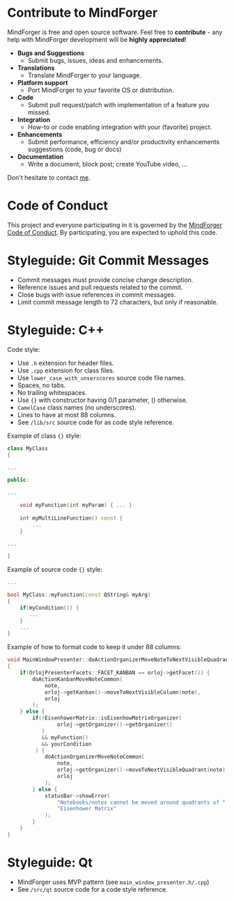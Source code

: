 # Contribute to MindForger

MindForger is free and open source software. Feel free to **contribute** - any help 
with MindForger development will be **highly appreciated**!

* **Bugs and Suggestions**
    * Submit bugs, issues, ideas and enhancements.
* **Translations**
    * Translate MindForger to your language.
* **Platform support**
    * Port MindForger to your favorite OS or distribution.
* **Code**
    * Submit pull request/patch with implementation of a feature you missed.
* **Integration**
    * How-to or code enabling integration with your (favorite) project.
* **Enhancements** 
    * Submit performance, efficiency and/or productivity enhancements suggestions (code, bug or docs)
* **Documentation** 
    * Write a document, block post; create YouTube video, ...

Don't hesitate to contact [me](mailto:martin.dvorak@mindforger.com).
# Code of Conduct
This project and everyone participating in it is governed by the 
[MindForger Code of Conduct](./CODE_OF_CONDUCT.md). By participating, you are expected to uphold this
code.
# Styleguide: Git Commit Messages
* Commit messages must provide concise change description.
* Reference issues and pull requests related to the commit.
* Close bugs with issue references in commit messages.
* Limit commit message length to 72 characters, but only if reasonable.
# Styleguide: C++
Code style:
  
* Use `.h` extension for header files.
* Use `.cpp` extension for class files.
* Use `lower_case_with_unserscores` source code file names.
* Spaces, no tabs.
* No trailing whitespaces.
* Use `{}` with constructor having 0/1 parameter, () otherwise.
* `CamelCase` class names (no underscores).
* Lines to have at most 88 columns.
* See `/lib/src` source code for as code style reference.

Example of class `{}` style:

```cpp
class MyClass
{

...

public:

...

    void myFunction(int myParam) { ... }
    
    int myMultiLineFunction() const { 
        ...
    }

...

}
```

Example of source code `{}` style:

```cpp
...

bool MyClass::myFunction(const QString& myArg)
{
    if(myCondition()) {
       ...
    }
    ...
}
```

Example of how to format code to keep it under 88 columns:

```cpp
void MainWindowPresenter::doActionOrganizerMoveNoteToNextVisibleQuadrant(Note* note)
{
    if(OrlojPresenterFacets::FACET_KANBAN == orloj->getFacet()) {
        doActionKanbanMoveNoteCommon(
            note,
            orloj->getKanban()->moveToNextVisibleColumn(note),
            orloj
        );
    } else {
        if(!EisenhowerMatrix::isEisenhowMatrixOrganizer(
                orloj->getOrganizer()->getOrganizer()
           )
           && myFunction()
           && yourCondition
         ) {
            doActionOrganizerMoveNoteCommon(
                note,
                orloj->getOrganizer()->moveToNextVisibleQuadrant(note),
                orloj
            );
        } else {
            statusBar->showError(
                "Notebooks/notes cannot be moved around quadrants of "
                "Eisenhower Matrix"
            );
        }
    }
}

```
# Styleguide: Qt

* MindForger uses MVP pattern (see `main_window_presenter.h/.cpp`)
* See `/src/qt` source code for a code style reference.
